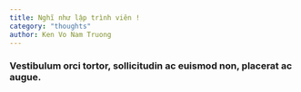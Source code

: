 ```yaml
---
title: Nghĩ như lập trình viên !
category: "thoughts"
author: Ken Vo Nam Truong
---
```


### Vestibulum orci tortor, sollicitudin ac euismod non, placerat ac augue.
